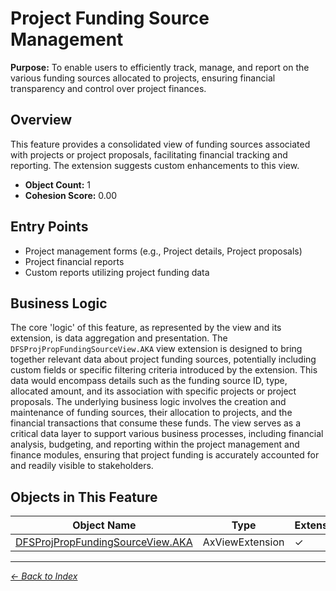 # Project Funding Source Management

**Purpose:** To enable users to efficiently track, manage, and report on the various funding sources allocated to projects, ensuring financial transparency and control over project finances.

## Overview

This feature provides a consolidated view of funding sources associated with projects or project proposals, facilitating financial tracking and reporting. The extension suggests custom enhancements to this view.

- **Object Count:** 1
- **Cohesion Score:** 0.00

## Entry Points

- Project management forms (e.g., Project details, Project proposals)
- Project financial reports
- Custom reports utilizing project funding data

## Business Logic

The core 'logic' of this feature, as represented by the view and its extension, is data aggregation and presentation. The `DFSProjPropFundingSourceView.AKA` view extension is designed to bring together relevant data about project funding sources, potentially including custom fields or specific filtering criteria introduced by the extension. This data would encompass details such as the funding source ID, type, allocated amount, and its association with specific projects or project proposals. The underlying business logic involves the creation and maintenance of funding sources, their allocation to projects, and the financial transactions that consume these funds. The view serves as a critical data layer to support various business processes, including financial analysis, budgeting, and reporting within the project management and finance modules, ensuring that project funding is accurately accounted for and readily visible to stakeholders.

## Objects in This Feature

| Object Name | Type | Extension | Description |
|-------------|------|-----------|-------------|
| [DFSProjPropFundingSourceView.AKA](Objects/DFSProjPropFundingSourceView.AKA.md) | AxViewExtension | ✓ |  |

---

*[← Back to Index](../../index.md)*
